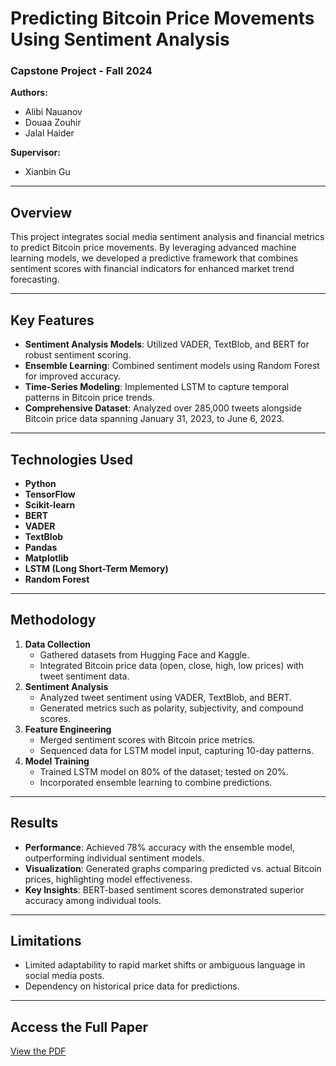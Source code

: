 # Predicting Bitcoin Price Movements Using Sentiment Analysis

### **Capstone Project - Fall 2024**

**Authors:**
- Alibi Nauanov
- Douaa Zouhir
- Jalal Haider

**Supervisor:**
- Xianbin Gu

---

## Overview

This project integrates social media sentiment analysis and financial metrics to predict Bitcoin price movements. By leveraging advanced machine learning models, we developed a predictive framework that combines sentiment scores with financial indicators for enhanced market trend forecasting.

---

## Key Features
- **Sentiment Analysis Models**: Utilized VADER, TextBlob, and BERT for robust sentiment scoring.
- **Ensemble Learning**: Combined sentiment models using Random Forest for improved accuracy.
- **Time-Series Modeling**: Implemented LSTM to capture temporal patterns in Bitcoin price trends.
- **Comprehensive Dataset**: Analyzed over 285,000 tweets alongside Bitcoin price data spanning January 31, 2023, to June 6, 2023.

---

## Technologies Used
- **Python**
- **TensorFlow**
- **Scikit-learn**
- **BERT**
- **VADER**
- **TextBlob**
- **Pandas**
- **Matplotlib**
- **LSTM (Long Short-Term Memory)**
- **Random Forest**

---

## Methodology
1. **Data Collection**  
   - Gathered datasets from Hugging Face and Kaggle.
   - Integrated Bitcoin price data (open, close, high, low prices) with tweet sentiment data.
2. **Sentiment Analysis**  
   - Analyzed tweet sentiment using VADER, TextBlob, and BERT.
   - Generated metrics such as polarity, subjectivity, and compound scores.
3. **Feature Engineering**  
   - Merged sentiment scores with Bitcoin price metrics.
   - Sequenced data for LSTM model input, capturing 10-day patterns.
4. **Model Training**  
   - Trained LSTM model on 80% of the dataset; tested on 20%.
   - Incorporated ensemble learning to combine predictions.

---

## Results
- **Performance**: Achieved 78% accuracy with the ensemble model, outperforming individual sentiment models.
- **Visualization**: Generated graphs comparing predicted vs. actual Bitcoin prices, highlighting model effectiveness.
- **Key Insights**: BERT-based sentiment scores demonstrated superior accuracy among individual tools.

---

## Limitations
- Limited adaptability to rapid market shifts or ambiguous language in social media posts.
- Dependency on historical price data for predictions.

---


## Access the Full Paper
[View the PDF](./Capstone_Report_Fall_2024_CSDSE.pdf)
